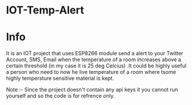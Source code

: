 # IOT-Temp-Alert

# Info

It is an IOT project that uses ESP8266 module send a  alert to your Twitter Account, SMS, Email when the temperature of a room increases above a certain threshold
(in my case it is 25 deg Celcius) .It could be highly useful a person who need to now he live temperature of a room where tsome highly tempersture sensitive material is kept.



 Note :- Since the project doesn't contain any api keys it you cannot run yourself and so the code is for refrence only.
